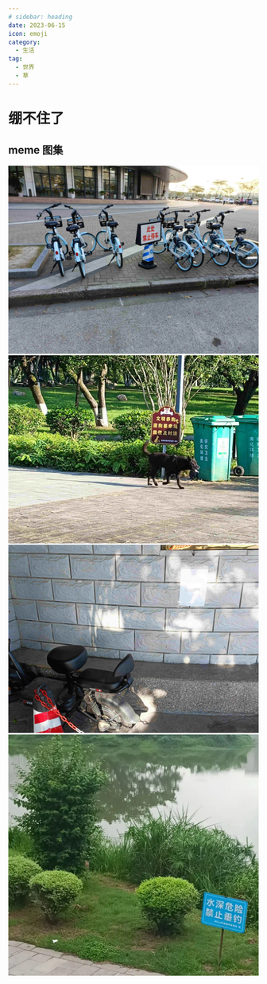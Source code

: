 ```yaml
---
# sidebar: heading
date: 2023-06-15
icon: emoji
category:
  - 生活
tag:
  - 世界
  - 草
---
```


# 绷不住了

## meme 图集

![meme2](/images/gossip/memes/4.jpg)
![meme2](/images/gossip/memes/1.jpg)
![meme3](/images/gossip/memes/2.jpg)
![meme4](/images/gossip/memes/3.webp)
